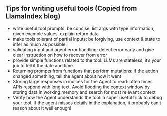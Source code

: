 ## Tips for writing useful tools (Copied from LlamaIndex blog)

- write useful tool prompts: be concise, list args with type information, given example values, explain return data
- make tools tolerant of partial inputs: be forgiving, use context & state to infer as much as possible
- validating input and agent error handling: detect error early and give clear instruction on how to recover from error
- provide simple functions related to the tool: LLMs are stateless, it’s your job to tell it the date and time
- Returning prompts from functions that perform mutations: if the action changed something, tell the agent about how it went
- Storing large responses in indices for the Agent to read: often times APIs respond with long text. Avoid flooding the context window by storing data in working memory and search for most relevant context
- Verify how the Agent understands the tool: a super useful trick to debug your tool. If the agent misses details in the explanation, it probably can’t reason about it well enough!
